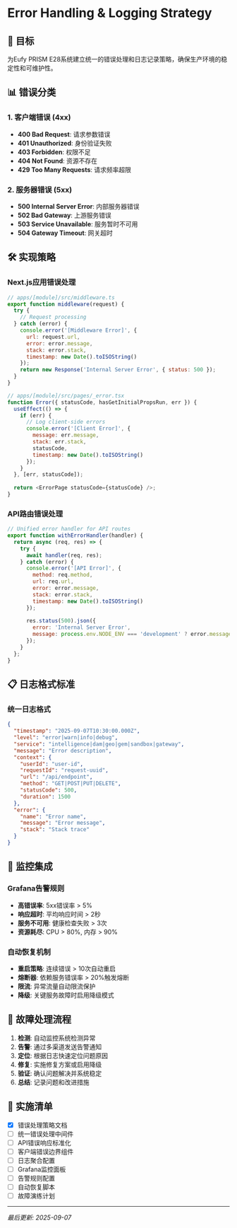 # Error Handling & Logging Strategy

## 🎯 目标
为Eufy PRISM E28系统建立统一的错误处理和日志记录策略，确保生产环境的稳定性和可维护性。

## 📊 错误分类

### 1. 客户端错误 (4xx)
- **400 Bad Request**: 请求参数错误
- **401 Unauthorized**: 身份验证失败
- **403 Forbidden**: 权限不足
- **404 Not Found**: 资源不存在
- **429 Too Many Requests**: 请求频率超限

### 2. 服务器错误 (5xx)
- **500 Internal Server Error**: 内部服务器错误
- **502 Bad Gateway**: 上游服务错误
- **503 Service Unavailable**: 服务暂时不可用
- **504 Gateway Timeout**: 网关超时

## 🛠 实现策略

### Next.js应用错误处理
```javascript
// apps/[module]/src/middleware.ts
export function middleware(request) {
  try {
    // Request processing
  } catch (error) {
    console.error('[Middleware Error]', {
      url: request.url,
      error: error.message,
      stack: error.stack,
      timestamp: new Date().toISOString()
    });
    return new Response('Internal Server Error', { status: 500 });
  }
}

// apps/[module]/src/pages/_error.tsx  
function Error({ statusCode, hasGetInitialPropsRun, err }) {
  useEffect(() => {
    if (err) {
      // Log client-side errors
      console.error('[Client Error]', {
        message: err.message,
        stack: err.stack,
        statusCode,
        timestamp: new Date().toISOString()
      });
    }
  }, [err, statusCode]);
  
  return <ErrorPage statusCode={statusCode} />;
}
```

### API路由错误处理
```javascript
// Unified error handler for API routes
export function withErrorHandler(handler) {
  return async (req, res) => {
    try {
      await handler(req, res);
    } catch (error) {
      console.error('[API Error]', {
        method: req.method,
        url: req.url,
        error: error.message,
        stack: error.stack,
        timestamp: new Date().toISOString()
      });
      
      res.status(500).json({
        error: 'Internal Server Error',
        message: process.env.NODE_ENV === 'development' ? error.message : 'Something went wrong'
      });
    }
  };
}
```

## 📋 日志格式标准

### 统一日志格式
```json
{
  "timestamp": "2025-09-07T10:30:00.000Z",
  "level": "error|warn|info|debug",
  "service": "intelligence|dam|geo|gem|sandbox|gateway",
  "message": "Error description",
  "context": {
    "userId": "user-id",
    "requestId": "request-uuid",
    "url": "/api/endpoint",
    "method": "GET|POST|PUT|DELETE",
    "statusCode": 500,
    "duration": 1500
  },
  "error": {
    "name": "Error name",
    "message": "Error message", 
    "stack": "Stack trace"
  }
}
```

## 🔧 监控集成

### Grafana告警规则
- **高错误率**: 5xx错误率 > 5%
- **响应超时**: 平均响应时间 > 2秒
- **服务不可用**: 健康检查失败 > 3次
- **资源耗尽**: CPU > 80%, 内存 > 90%

### 自动恢复机制
- **重启策略**: 连续错误 > 10次自动重启
- **熔断器**: 依赖服务错误率 > 20%触发熔断
- **限流**: 异常流量自动限流保护
- **降级**: 关键服务故障时启用降级模式

## 🚨 故障处理流程

1. **检测**: 自动监控系统检测异常
2. **告警**: 通过多渠道发送告警通知
3. **定位**: 根据日志快速定位问题原因
4. **修复**: 实施修复方案或启用降级
5. **验证**: 确认问题解决并系统稳定
6. **总结**: 记录问题和改进措施

## 📝 实施清单

- [x] 错误处理策略文档
- [ ] 统一错误处理中间件
- [ ] API错误响应标准化
- [ ] 客户端错误边界组件
- [ ] 日志聚合配置
- [ ] Grafana监控面板
- [ ] 告警规则配置
- [ ] 自动恢复脚本
- [ ] 故障演练计划

---
*最后更新: 2025-09-07*